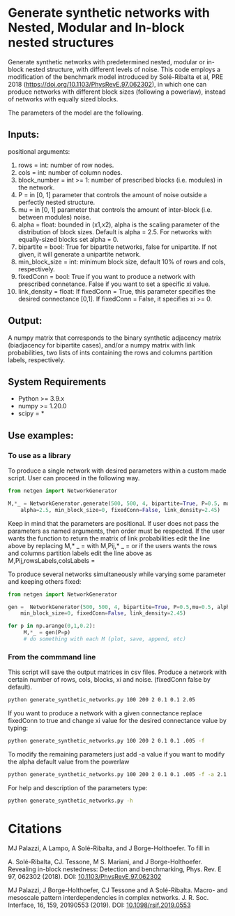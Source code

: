 #  Generate synthetic networks with Nested, Modular and In-block nested structures

Generate synthetic networks with predetermined nested, modular or in-block nested structure, with different levels of noise. This code employs a modification of the benchmark model introduced by Solé-Ribalta et al, PRE 2018 (https://doi.org/10.1103/PhysRevE.97.062302), in which one can produce networks with different block sizes (following a powerlaw), instead of networks with equally sized blocks. 

The parameters of the model are the following.
        
## Inputs:
positional arguments:
1) rows  = int: number of row nodes.
2) cols  = int: number of column nodes.
3) block_number   = int >= 1: number of prescribed blocks (i.e. modules) in the network.
4) P   = in [0, 1] parameter that controls the amount of noise outside a perfectly nested structure.
5) mu  = in [0, 1] parameter that controls the amount of inter-block (i.e. between modules) noise.
6) alpha = float: bounded in (x1,x2), alpha is the scaling parameter of the distribution of block sizes. Default is alpha = 2.5. 
	For networks with equally-sized blocks set alpha = 0.
7) bipartite = bool: True for bipartite networks, false for unipartite. If not given, it will generate a unipartite network.
8) min_block_size = int: minimum block size, default 10% of rows and cols, respectively.
9) fixedConn = bool: True if you want to produce a network with prescribed connetance. False if you want to set a specific xi value.
10) link_density = float: If fixedConn = True, this parameter specifies the desired connectance [0,1]. If fixedConn = False, it specifies xi >= 0.

## Output:
A numpy matrix that corresponds to the binary synthetic adjacency matrix (biadjacency for bipartite cases), and/or a numpy matrix with link probabilities, two lists of ints containing the rows and columns partition labels, respectively.

## System Requirements 	
	
- Python >= 3.9.x
- numpy >= 1.20.0
- scipy = *

## Use examples: 
### To use as a library
To produce a single network with desired parameters within a custom made script. User can proceed in the following way.
```python
from netgen import NetworkGenerator

M,*_ = NetworkGenerator.generate(500, 500, 4, bipartite=True, P=0.5, mu=0.5, 
	alpha=2.5, min_block_size=0, fixedConn=False, link_density=2.45)

```
Keep in mind that the parameters are positional. If user does not pass the parameters as named arguments, then order must be respected. If the user wants the function to return the matrix of link probabilities edit the line above by replacing M,* _ = with M,Pij,* _ =  or if the users wants the rows and columns partition labels edit the line above as M,Pij,rowsLabels,colsLabels = 

To produce several networks simultaneously while varying some parameter and keeping others fixed:
```python
from netgen import NetworkGenerator

gen =  NetworkGenerator(500, 500, 4, bipartite=True, P=0.5,mu=0.5, alpha=2.5, 
	min_block_size=0, fixedConn=False, link_density=2.45)

for p in np.arange(0,1,0.2):
     M,*_ = gen(P=p)
     # do something with each M (plot, save, append, etc)

```

### From the commmand line
This script will save the output matrices in csv files. Produce a network with certain number of rows, cols, blocks, xi and noise. (fixedConn false by default).
``` sh
python generate_synthetic_networks.py 100 200 2 0.1 0.1 2.05

```
If you want to produce a network with a given connectance replace fixedConn to true and change xi value for the desired connectance value by typing:
``` sh
python generate_synthetic_networks.py 100 200 2 0.1 0.1 .005 -f

```
To modify the remaining parameters just add -a value if you want to modify the alpha default value from the powerlaw
``` sh
python generate_synthetic_networks.py 100 200 2 0.1 0.1 .005 -f -a 2.1

```

For help and description of the parameters type:
``` sh
python generate_synthetic_networks.py -h

```

# Citations
MJ Palazzi, A Lampo, A Solé-Ribalta, and J Borge-Holthoefer. To fill in

A. Solé-Ribalta, CJ. Tessone, M S. Mariani, and J Borge-Holthoefer. Revealing in-block nestedness: Detection and benchmarking, Phys. Rev. E 97, 062302 (2018). DOI: [10.1103/PhysRevE.97.062302](https://doi.org/10.1103/PhysRevE.97.062302)

MJ Palazzi, J Borge-Holthoefer, CJ Tessone and A Solé-Ribalta. Macro- and mesoscale pattern interdependencies in complex networks. J. R. Soc. Interface, 16, 159, 20190553 (2019). DOI: [10.1098/rsif.2019.0553](https://doi.org/10.1098/rsif.2019.0553)
